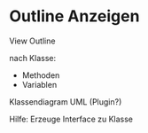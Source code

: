 Outline Anzeigen
================

View Outline

nach Klasse:
- Methoden
- Variablen


Klassendiagram UML
(Plugin?)


Hilfe: Erzeuge Interface zu Klasse
